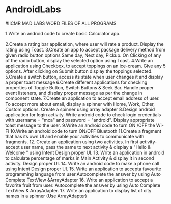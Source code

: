 # AndroidLabs
#IICMR MAD LABS
WORD FILES OF ALL PROGRAMS

1.Write an android code to create basic Calculator app. </br><br>
2.Create a rating bar application, where user will rate a product. Display the rating using Toast.
3.Create an app to accept package delivery method from given radio button options Same day, Next day, Pickup. On Clicking of any of the radio button, display the selected option using Toast.
4.Write an application using Checkbox, to accept toppings on an ice-cream. Give any 5 options. After clicking on Submit button display the toppings selected.
5.Create a switch button, access its state when user changes it and display a proper toast message
6.Create different applications for checking properties of Toggle Button, Switch Buttons & Seek Bar. Handle proper event listeners, and display proper message as per the change in component state.
7.Create an application to accept email address of user. To accept more about email, display a spinner with Home, Work, Other, Custom options. Create a spinner using array adapter
8.Design android application for login activity. Write android code to check login credentials with username = "mca" and password = "android". Display appropriate toast message to the user.
9.Write an android code to turn ON /OFF the Wi-Fi
10.Write an android code to turn ON/OFF Bluetooth
11.Create a fragment that has its own Ul and enable your activities to communicate with fragments.
12. Create an application using two activities. In first activity-accept user name, pass the same to next activity & display a "Hello & Welcome <username>" using Intent Design proper UI.
13. Write an application in android to calculate percentage of marks in Main Activity & display it in second activity. Design proper UI.
14. Write an android code to make a phone call using Intent Design proper UI.
15. Write an application to accepta favourite programming language from user.Autocomplete the answer by using Auto Complete TextView &ArrayAdapter
16. Write an application to accept a favorite fruit from user. Autocomplete the answer by using Auto Complete TextView & ArrayAdapter. 
17. Write an application to display list of city names in a spinner (Use ArrayAdapter)
